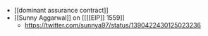 - [[dominant assurance contract]]
- [[Sunny Aggarwal]] on [[[[EIP]] 1559]]
    - https://twitter.com/sunnya97/status/1390422430125023236
